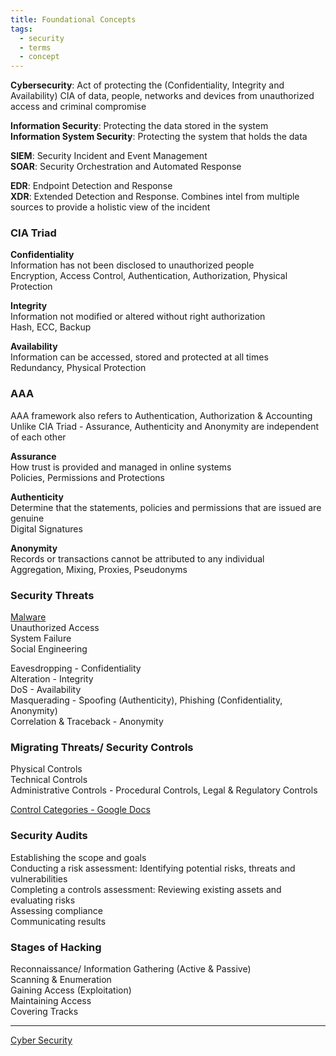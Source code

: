 ```yaml
---
title: Foundational Concepts
tags:
  - security
  - terms
  - concept
---
```


**Cybersecurity**: Act of protecting the (Confidentiality, Integrity and Availability) CIA of data, people, networks and devices from unauthorized access and criminal compromise

**Information Security**: Protecting the data stored in the system  
**Information System Security**: Protecting the system that holds the data

**SIEM**: Security Incident and Event Management  
**SOAR**: Security Orchestration and Automated Response  

**EDR**: Endpoint Detection and Response  
**XDR**: Extended Detection and Response. Combines intel from multiple sources to provide a holistic view of the incident

### CIA Triad

**Confidentiality**  
Information has not been disclosed to unauthorized people  
Encryption, Access Control, Authentication, Authorization, Physical Protection

**Integrity**  
Information not modified or altered without right authorization  
Hash, ECC, Backup

**Availability**  
Information can be accessed, stored and protected at all times  
Redundancy, Physical Protection

### AAA

AAA framework also refers to Authentication, Authorization & Accounting  
Unlike CIA Triad - Assurance, Authenticity and Anonymity are independent of each other  

**Assurance**  
How trust is provided and managed in online systems  
Policies, Permissions and Protections

**Authenticity**  
Determine that the statements, policies and permissions that are issued are genuine  
Digital Signatures

**Anonymity**  
Records or transactions cannot be attributed to any individual  
Aggregation, Mixing, Proxies, Pseudonyms

### Security Threats

[Malware](Malware/Malware.md)  
Unauthorized Access  
System Failure  
Social Engineering

Eavesdropping - Confidentiality  
Alteration - Integrity  
DoS - Availability  
Masquerading - Spoofing (Authenticity), Phishing (Confidentiality, Anonymity)  
Correlation & Traceback - Anonymity

### Migrating Threats/ Security Controls

Physical Controls  
Technical Controls  
Administrative Controls - Procedural Controls, Legal & Regulatory Controls  

[Control Categories - Google Docs](https://docs.google.com/document/d/1XKBnKZkOY_YULCZdY0SLBk9XFx76V5yBaoa7-eI2aDo/edit?usp=sharing)

### Security Audits

Establishing the scope and goals  
Conducting a risk assessment: Identifying potential risks, threats and vulnerabilities  
Completing a controls assessment: Reviewing existing assets and evaluating risks  
Assessing compliance  
Communicating results

### Stages of Hacking

Reconnaissance/ Information Gathering (Active & Passive)  
Scanning & Enumeration  
Gaining Access (Exploitation)  
Maintaining Access  
Covering Tracks

---

[Cyber Security](../Cyber%20Security.md)
